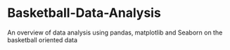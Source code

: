 # Basketball-Data-Analysis
An overview of data analysis using pandas, matplotlib and Seaborn on the basketball oriented data
